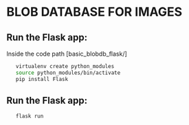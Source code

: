 # BLOB DATABASE FOR IMAGES
## Run the Flask app:
Inside the code path [basic_blobdb_flask/]
```bash
   virtualenv create python_modules
   source python_modules/bin/activate
   pip install Flask
```
## Run the Flask app:
```bash
   flask run
```
